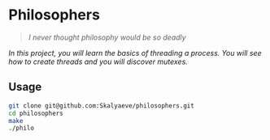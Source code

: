 # Philosophers
> *I never thought philosophy would be so deadly*

*In this project, you will learn the basics of threading a process.*
*You will see how to create threads and you will discover mutexes.*

## Usage
```sh
git clone git@github.com:Skalyaeve/philosophers.git
cd philosophers
make
./philo
```